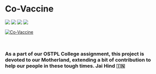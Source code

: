 # Co-Vaccine

[![](https://img.shields.io/badge/Made%20With-Python-informational?style=for-the-badge&logo=Python)](https://www.python.org "Python")
[![](https://img.shields.io/badge/Made_with-Django-red?style=for-the-badge&logo=Django)](https://keras.io "Keras")
[![](https://img.shields.io/badge/Made%20With-Leaflet-228B22?style=for-the-badge&logo=Leaflet)](https://www.tensorflow.org "Tensorflow")
[![](https://img.shields.io/badge/%E2%86%91_Deploy_to-Heroku-7056bf.svg?style=for-the-badge)](https://covaccine.herokuapp.com/)

[![Co-Vaccine](https://user-images.githubusercontent.com/72034531/115372101-321a4880-a1e8-11eb-8435-ad4bd5c7f3c8.png)](https://covaccine.herokuapp.com/)

<br>



### As a part of our OSTPL College assignment, this project is devoted to our Motherland, extending a bit of contribution to help our people in these tough times. Jai Hind 🇮🇳 

